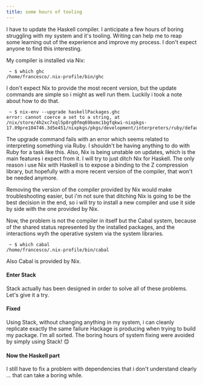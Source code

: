 ```yaml
---
title: some hours of tooling
---
```


I have to update the Haskell compiler. I anticipate a few hours of
boring struggling with my system and it's tooling. Writing can help me
to reap some learning out of the experience and improve my process. I
don't expect anyone to find this interesting.

My compiler is installed via Nix:

```
 ~ $ which ghc
/home/francesco/.nix-profile/bin/ghc
```

I don't expect Nix to provide the most recent version, but the update
commands are simple so i might as well run them. Luckily i took a note
about how to do that.

```
 ~ $ nix-env --upgrade haskellPackages.ghc
error: cannot coerce a set to a string, at /nix/store/4h2xc7xql5p8rg0fmq69bxmc1bgfqkwi-nixpkgs-17.09pre104746.3d5e451/nixpkgs/pkgs/development/interpreters/ruby/default.nix:57:17
```

The upgrade command fails with an error which seems related to
interpreting something via Ruby. I shouldn't be having anything to do
with Ruby for a task like this. Also, Nix is being unstable on
updates, which is the main features i expect from it. I will try to
just ditch Nix for Haskell. The only reason i use Nix with Haskell is
to expose a binding to the Z compression library, but hopefully with a
more recent version of the compiler, that won't be needed anymore.

Removing the version of the compiler provided by Nix would make
troubleshooting easier, but i'm not sure that ditching Nix is going to
be the best decision in the end, so i will try to install a new
compiler and use it side by side with the one provided by Nix.

Now, the problem is not the compiler in itself but the Cabal system,
because of the shared status represented by the installed packages,
and the interactions wyth the operative system via the system
libraries.

```
 ~ $ which cabal
/home/francesco/.nix-profile/bin/cabal
```

Also Cabal is provided by Nix.

#### Enter Stack

Stack actually has been designed in order to solve all of these
problems. Let's give it a try.

#### Fixed

Using Stack, without changing anything in my system, i can cleanly
replicate exactly the same failure Hackage is producing when trying to
build my package. I'm all sorted. The boring hours of system fixing
were avoided by simply using Stack! 😊

#### Now the Haskell part

I still have to fix a problem with dependencies that i don't
understand clearly ... that can take a boring while.

